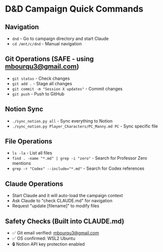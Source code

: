 # D&D Campaign Quick Commands

## Navigation
- `dnd` - Go to campaign directory and start Claude
- `cd /mnt/c/dnd` - Manual navigation

## Git Operations (SAFE - using mbourqu3@gmail.com)
- `git status` - Check changes
- `git add .` - Stage all changes
- `git commit -m "Session X updates"` - Commit changes
- `git push` - Push to GitHub

## Notion Sync
- `./sync_notion.py all` - Sync everything to Notion
- `./sync_notion.py Player_Characters/PC_Manny.md PC` - Sync specific file

## File Operations
- `ls -la` - List all files
- `find . -name "*.md" | grep -i "zero"` - Search for Professor Zero mentions
- `grep -r "Codex" --include="*.md"` - Search for Codex references

## Claude Operations
- Start Claude and it will auto-load the campaign context
- Ask Claude to "check CLAUDE.md" for navigation
- Request "update [filename]" to modify files

## Safety Checks (Built into CLAUDE.md)
- ✅ Git email verified: mbourqu3@gmail.com
- ✅ OS confirmed: WSL2 Ubuntu
- 🔒 Notion API key protection enabled
